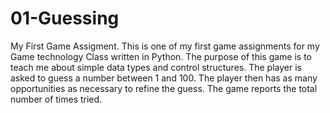 # 01-Guessing
My First Game Assigment.
This is one of my first game assignments for my Game technology Class written in Python. The purpose of this game is to teach me about simple data types and control structures.
The player is asked to guess a number between 1 and 100. The player then has as many opportunities as necessary to refine the guess.  The game reports the total number of times tried. 

